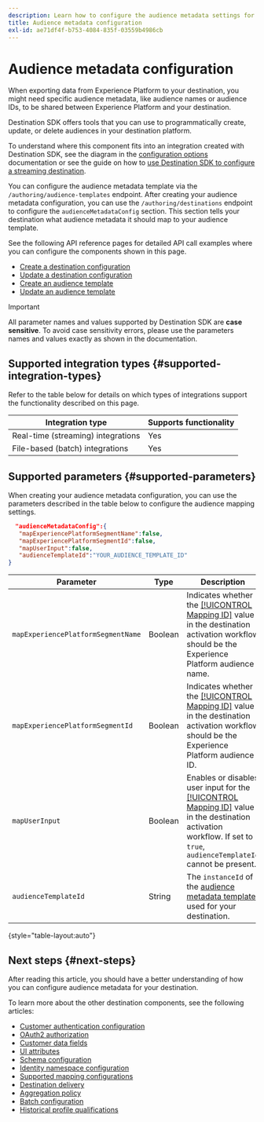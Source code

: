 ```yaml
---
description: Learn how to configure the audience metadata settings for destinations built with Destination SDK.
title: Audience metadata configuration
exl-id: ae71df4f-b753-4084-835f-03559b4986cb
---
```

# Audience metadata configuration

When exporting data from Experience Platform to your destination, you might need specific audience metadata, like audience names or audience IDs, to be shared between Experience Platform and your destination.

Destination SDK offers tools that you can use to programmatically create, update, or delete audiences in your destination platform.

To understand where this component fits into an integration created with Destination SDK, see the diagram in the [configuration options](../configuration-options.md) documentation or see the guide on how to [use Destination SDK to configure a streaming destination](../../guides/configure-destination-instructions.md#create-destination-configuration).

You can configure the audience metadata template via the `/authoring/audience-templates` endpoint. After creating your audience metadata configuration, you can use the `/authoring/destinations` endpoint to configure the `audienceMetadataConfig` section. This section tells your destination what audience metadata it should map to your audience template.

See the following API reference pages for detailed API call examples where you can configure the components shown in this page.

* [Create a destination configuration](../../authoring-api/destination-configuration/create-destination-configuration.md)
* [Update a destination configuration](../../authoring-api/destination-configuration/update-destination-configuration.md)
* [Create an audience template](../../metadata-api/create-audience-template.md)
* [Update an audience template](../../metadata-api/update-audience-template.md)

>[!IMPORTANT]
>
>All parameter names and values supported by Destination SDK are **case sensitive**. To avoid case sensitivity errors, please use the parameters names and values exactly as shown in the documentation.

## Supported integration types {#supported-integration-types}

Refer to the table below for details on which types of integrations support the functionality described on this page.

|Integration type| Supports functionality |
|---|---|
| Real-time (streaming) integrations | Yes |
| File-based (batch) integrations | Yes |

## Supported parameters {#supported-parameters}

When creating your audience metadata configuration, you can use the parameters described in the table below to configure the audience mapping settings.

```json
  "audienceMetadataConfig":{
   "mapExperiencePlatformSegmentName":false,
   "mapExperiencePlatformSegmentId":false,
   "mapUserInput":false,
   "audienceTemplateId":"YOUR_AUDIENCE_TEMPLATE_ID"
}
```

|Parameter | Type | Description|
|---------|----------|------|
|`mapExperiencePlatformSegmentName` | Boolean | Indicates whether the [[!UICONTROL Mapping ID]](../../../ui/activate-segment-streaming-destinations.md#scheduling) value in the destination activation workflow should be the Experience Platform audience name. |
|`mapExperiencePlatformSegmentId` | Boolean | Indicates whether the [[!UICONTROL Mapping ID]](../../../ui/activate-segment-streaming-destinations.md#scheduling) value in the destination activation workflow should be the Experience Platform audience ID. |
|`mapUserInput` | Boolean | Enables or disables user input for the [[!UICONTROL Mapping ID]](../../../ui/activate-segment-streaming-destinations.md#scheduling) value in the destination activation workflow. If set to `true`, `audienceTemplateId` cannot be present. |
|`audienceTemplateId` | String | The `instanceId` of the [audience metadata template](../../metadata-api/create-audience-template.md) used for your destination. |

{style="table-layout:auto"}

## Next steps {#next-steps}

After reading this article, you should have a better understanding of how you can configure audience metadata for your destination.

To learn more about the other destination components, see the following articles:

* [Customer authentication configuration](customer-authentication.md)
* [OAuth2 authorization](oauth2-authorization.md)
* [Customer data fields](customer-data-fields.md)
* [UI attributes](ui-attributes.md)
* [Schema configuration](schema-configuration.md)
* [Identity namespace configuration](identity-namespace-configuration.md)
* [Supported mapping configurations](supported-mapping-configurations.md)
* [Destination delivery](destination-delivery.md)
* [Aggregation policy](aggregation-policy.md)
* [Batch configuration](batch-configuration.md)
* [Historical profile qualifications](historical-profile-qualifications.md)
